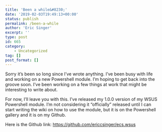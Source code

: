 ```yaml
---
title: 'Been a while&#8230;'
date: '2019-02-03T19:49:13+00:00'
status: publish
permalink: /been-a-while
author: 'Eric Singer'
excerpt: ''
type: post
id: 665
category:
    - Uncategorized
tag: []
post_format: []
---
```

Sorry it’s been so long since I’ve wrote anything. I’ve been busy with life and working on a new Powershell module. I’m hoping to get back into the groove soon. I’ve been working on a few things at work that might be interesting to write about.

For now, I’ll leave you with this. I’ve released my 1.0.0 version of my WSUS Powershell module. I’m not considering it “officially” released until I can start writing the wiki on how to use the module, but it is on the Powershell gallery and it is on my Github.

Here is the Github link: https://github.com/ericcsinger/ecs.wsus